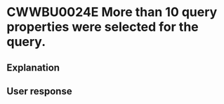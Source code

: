 # CWWBU0024E More than 10 query properties were selected for the query.

## Explanation

## User response